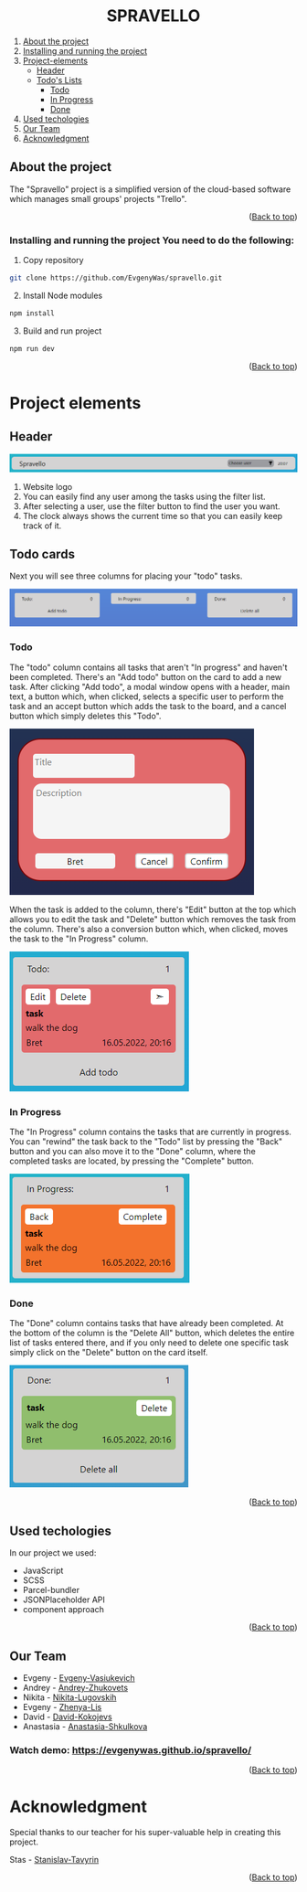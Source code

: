 <div id="top"></div>

<h1 align="center">SPRAVELLO</h1>

<p align="center"><a href=""></a></p>

<ol>
  <li>
    <a href="#About-the-project">About the project</a>
  </li>
  <li>
    <a href="#Installing-and-running-the-project"
      >Installing and running the project</a
    >
  </li>
  <li>
    <a href="#Project-elements">Project-elements</a>
    <ul>
      <li><a href="#Header">Header</a></li>
      <li>
        <a href="#Todo-cards">Todo's Lists</a>
        <ul>
          <li><a href="#Todo">Todo</a></li>
          <li><a href="#In-Progress">In Progress</a></li>
          <li><a href="#Done">Done</a></li>
        </ul>
      </li>
    </ul>
  </li>
  <li><a href="#Used-techologies">Used techologies</a></li>
  <li><a href="#Our-team">Our Team</a></li>
  <li><a href="#Acknowledgment">Acknowledgment</a></li>
</ol>

## About the project 

The "Spravello" project is a simplified version of the cloud-based software which manages small groups' projects "Trello".

<p align="right">(<a href="#top">Back to top</a>)</p>

### Installing and running the project You need to do the following: 

1.  Copy repository
   ```sh
   git clone https://github.com/EvgenyWas/spravello.git
   ```
2.  Install Node modules
   ```sh
   npm install
   ```
3.  Build and run project
   ```sh
   npm run dev
   ```
<p align="right">(<a href="#top">Back to top</a>)</p>

# Project elements

## Header

[<img src="./src/assets/Header.png" alt="Header">]()

1.  Website logo
2.	You can easily find any user among the tasks using the filter list.
3.	After selecting a user, use the filter button to find the user you want.
4.  The clock always shows the current time so that you can easily keep track of it.



## Todo cards

Next you will see three columns for placing your "todo" tasks.

[<img src="./src/assets/Cards.png" alt="Cards">]()

### Todo

The "todo" column contains all tasks that aren't "In progress" and haven't been completed. There's an "Add todo" button on the card to add a new task. After clicking "Add todo", a modal window opens with a header, main text, a button which, when clicked, selects a specific user to perform the task and an accept button which adds the task to the board, and a cancel button which simply deletes this "Todo".

[<img src="./src/assets/Modal_window.png" alt="Modal-window">]()

When the task is added to the column, there's "Edit" button at the top which allows you to edit the task and "Delete" button which removes the task from the column. There's also a conversion button which, when clicked, moves the task to the "In Progress" column.

[<img src="./src/assets/ToDo_card.png" alt="InProgress-Card">]()

### In Progress

The "In Progress" column contains the tasks that are currently in progress. You can "rewind" the task back to the "Todo" list by pressing the "Back" button and you can also move it to the "Done" column, where the completed tasks are located, by pressing the "Complete" button.

[<img src="./src/assets/InProgress_card.png" alt="InProgress-Card">]()

### Done

The "Done" column contains tasks that have already been completed. At the bottom of the column is the "Delete All" button, which deletes the entire list of tasks entered there, and if you only need to delete one specific task simply click on the "Delete" button on the card itself.

[<img src="./src/assets/Done_card.png" alt="Done-Card">]()

<p align="right">(<a href="#top">Back to top</a>)</p>

## Used techologies

In our project we used:

- JavaScript
- SCSS
- Parcel-bundler
- JSONPlaceholder API
- component approach

<p align="right">(<a href="#top">Back to top</a>)</p>


## Our Team

- Evgeny - [Evgeny-Vasiukevich](https://github.com/EvgenyWas)
- Andrey - [Andrey-Zhukovets](https://github.com/a-zhukovets)
- Nikita - [Nikita-Lugovskih](https://github.com/nikitalugovskih)
- Evgeny - [Zhenya-Lis](https://github.com/zhenyalis)
- David - [David-Kokojevs](https://github.com/kokoiev34)
- Anastasia - [Anastasia-Shkulkova](https://github.com/AnastasiaShkulkova)

### Watch demo: https://evgenywas.github.io/spravello/

<p align="right">(<a href="#top">Back to top</a>)</p>

# Acknowledgment

Special thanks to our teacher for his super-valuable help in creating this project.

Stas - [Stanislav-Tavyrin](https://github.com/stnslvtvrn)

<p align="right">(<a href="#top">Back to top</a>)</p>

